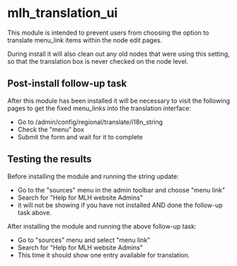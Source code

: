 # mlh_translation_ui

This module is intended to prevent users from choosing the option to translate menu_link items within the node edit pages.

During install it will also clean out any old nodes that were using this setting, so that the translation box is never checked on the node level.

## Post-install follow-up task

After this module has been installed it will be necessary to visit the following pages to get the fixed menu_links into the translation interface:

 - Go to /admin/config/regional/translate/i18n_string
 - Check the "menu" box
 - Submit the form and wait for it to complete

## Testing the results

Before installing the module and running the string update:

 - Go to the "sources" menu in the admin toolbar and choose "menu link"
 - Search for "Help for MLH website Admins"
 - it will not be showing if you have not installed AND done the follow-up task above.

 After installing the module and running the above follow-up task:

 - Go to "sources" menu and select "menu link"
 - Search for "Help for MLH website Admins"
 - This time it should show one entry available for translation.
